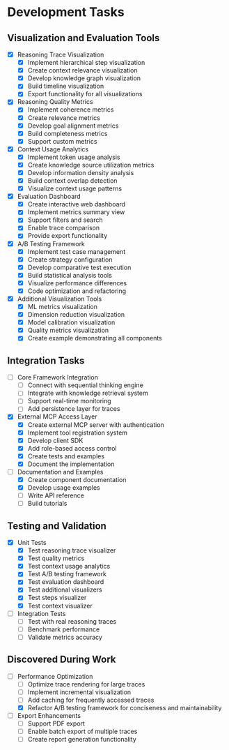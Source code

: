 # Development Tasks

## Visualization and Evaluation Tools

- [x] Reasoning Trace Visualization
  - [x] Implement hierarchical step visualization
  - [x] Create context relevance visualization
  - [x] Develop knowledge graph visualization
  - [x] Build timeline visualization
  - [x] Export functionality for all visualizations

- [x] Reasoning Quality Metrics
  - [x] Implement coherence metrics
  - [x] Create relevance metrics
  - [x] Develop goal alignment metrics
  - [x] Build completeness metrics
  - [x] Support custom metrics

- [x] Context Usage Analytics
  - [x] Implement token usage analysis
  - [x] Create knowledge source utilization metrics
  - [x] Develop information density analysis
  - [x] Build context overlap detection
  - [x] Visualize context usage patterns

- [x] Evaluation Dashboard
  - [x] Create interactive web dashboard
  - [x] Implement metrics summary view
  - [x] Support filters and search
  - [x] Enable trace comparison
  - [x] Provide export functionality

- [x] A/B Testing Framework
  - [x] Implement test case management
  - [x] Create strategy configuration
  - [x] Develop comparative test execution
  - [x] Build statistical analysis tools
  - [x] Visualize performance differences
  - [x] Code optimization and refactoring

- [x] Additional Visualization Tools
  - [x] ML metrics visualization
  - [x] Dimension reduction visualization
  - [x] Model calibration visualization
  - [x] Quality metrics visualization
  - [x] Create example demonstrating all components

## Integration Tasks

- [ ] Core Framework Integration
  - [ ] Connect with sequential thinking engine
  - [ ] Integrate with knowledge retrieval system
  - [ ] Support real-time monitoring
  - [ ] Add persistence layer for traces

- [x] External MCP Access Layer
  - [x] Create external MCP server with authentication
  - [x] Implement tool registration system
  - [x] Develop client SDK
  - [x] Add role-based access control
  - [x] Create tests and examples
  - [x] Document the implementation

- [ ] Documentation and Examples
  - [x] Create component documentation
  - [x] Develop usage examples
  - [ ] Write API reference
  - [ ] Build tutorials

## Testing and Validation

- [x] Unit Tests
  - [x] Test reasoning trace visualizer
  - [x] Test quality metrics
  - [x] Test context usage analytics
  - [x] Test A/B testing framework
  - [x] Test evaluation dashboard
  - [x] Test additional visualizers
  - [x] Test steps visualizer
  - [x] Test context visualizer

- [ ] Integration Tests
  - [ ] Test with real reasoning traces
  - [ ] Benchmark performance
  - [ ] Validate metrics accuracy

## Discovered During Work

- [ ] Performance Optimization
  - [ ] Optimize trace rendering for large traces
  - [ ] Implement incremental visualization
  - [ ] Add caching for frequently accessed traces
  - [x] Refactor A/B testing framework for conciseness and maintainability

- [ ] Export Enhancements
  - [ ] Support PDF export
  - [ ] Enable batch export of multiple traces
  - [ ] Create report generation functionality 